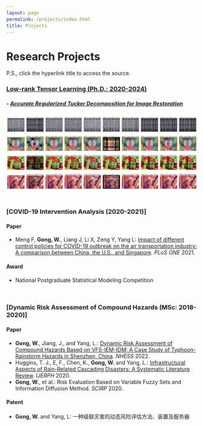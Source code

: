 ```yaml
---
layout: page
permalink: /projects/index.html
title: Projects
---
```


# Research Projects
P.S., click the hyperlink title to access the source.<br>

### [Low-rank Tensor Learning (Ph.D.: 2020-2024)](https://github.com/GongWenwuu/LRTL_Methods_Applications.git)

##### - [Accurate Regularized Tucker Decomposition for Image Restoration](https://github.com/GongWenwuu/ARTD.git)
<center>
<img src="/images/ARTD.png" class="floatpic" width="500" height="200">
</center>
<br>


### [COVID-19 Intervention Analysis (2020-2021)]

#### Paper
- Meng F, **Gong, W.**, Liang J, Li X, Zeng Y, Yang L: [Impact of different control policies for COVID-19 outbreak on the air transportation industry: A comparison between China, the U.S., and Singapore](https://GongWenwuu.github.io/mypaper/modeling/PLOS-ONE_2021.pdf). <em>PLoS ONE</em> 2021.
  
#### Award
- National Postgraduate Statistical Modeling Competition
<br>

### [Dynamic Risk Assessment of Compound Hazards (MSc: 2018-2020)]

#### Paper

- **Gong, W.**, Jiang, J., and Yang, L.: [Dynamic Risk Assessment of Compound Hazards Based on VFS-IEM-IDM: A Case Study of Typhoon-Rainstorm Hazards in Shenzhen, China](https://GongWenwuu.github.io/mypaper/modeling/NHESS_2022.pdf). <em>NHESS</em> 2022.
- Huggins, T. J., E, F., Chen, K., **Gong, W.** and Yang, L.: [Infrastructural Aspects of Rain-Related Cascading Disasters: A Systematic Literature Review](https://GongWenwuu.github.io/mypaper/modeling/ijerph_2020.pdf). <em>IJERPH</em> 2020.
- **Gong, W.**, et al.: Risk Evaluation Based on Variable Fuzzy Sets and Information Diffusion Method. <em> SCIRP</em> 2020.
  
#### Patent
- **Gong, W.** and Yang, L: 一种级联灾害的动态风险评估方法、装置及服务器
<br>
